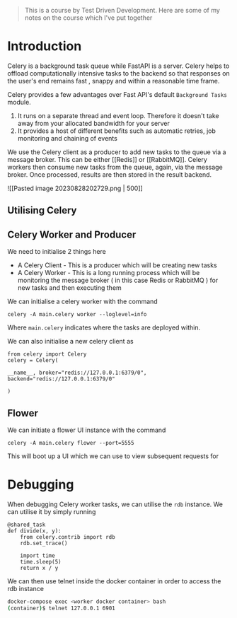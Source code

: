 > This is a course by Test Driven Development. Here are some of my notes on the course which I've put together

# Introduction

Celery is a background task queue while FastAPI is a server. Celery helps to offload computationally intensive tasks to the backend so that responses on the user's end remains fast , snappy and within a reasonable time frame.

Celery provides a few advantages over Fast API's default `Background Tasks` module. 

1. It runs on a separate thread and event loop. Therefore it doesn't take away from your allocated bandwidth for your server
2. It provides a host of different benefits such as automatic retries, job monitoring and chaining of events

We use the Celery client as a producer to add new tasks to the queue via a message broker. This can be either [[Redis]] or [[RabbitMQ]]. Celery workers then consume new tasks from the queue, again, via the message broker. Once processed, results are then stored in the result backend.

![[Pasted image 20230828202729.png | 500]]

## Utilising Celery

## Celery Worker and Producer

We need to initialise 2 things here

- A Celery Client - This is a producer which will be creating new tasks 
- A Celery Worker - This is a long running process which will be monitoring the message broker ( in this case Redis or RabbitMQ ) for new tasks and then executing them

We can initialise a celery worker with the command

```
celery -A main.celery worker --loglevel=info
```

Where `main.celery` indicates where the tasks are deployed within. 

We can also initialise a new celery client as

```
from celery import Celery
celery = Celery(

__name__, broker="redis://127.0.0.1:6379/0", backend="redis://127.0.0.1:6379/0"

)
```
## Flower

We can initiate a flower UI instance with the command

```
celery -A main.celery flower --port=5555
```

This will boot up a UI which we can use to view subsequent requests for


# Debugging

When debugging Celery worker tasks, we can utilise the `rdb` instance. We can utilise it by simply running

```
@shared_task
def divide(x, y):
    from celery.contrib import rdb
    rdb.set_trace()

    import time
    time.sleep(5)
    return x / y
```

We can then use telnet inside the docker container in order to access the rdb instance

```bash
docker-compose exec <worker docker container> bash
(container)$ telnet 127.0.0.1 6901
```

